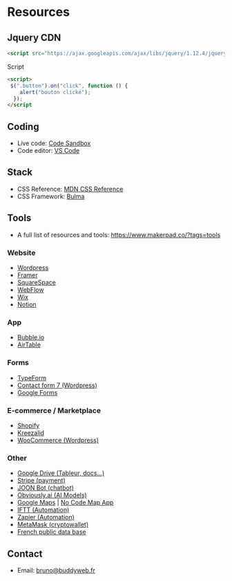 # Resources

## Jquery CDN

```html
<script src="https://ajax.googleapis.com/ajax/libs/jquery/1.12.4/jquery.min.js"></script>
```

Script
```html
<script>
 $(".button").on("click", function () {
    alert("bouton clické");
  });
</script
```

## Coding

- Live code: [Code Sandbox](https://codesandbox.io/)
- Code editor: [VS Code](https://code.visualstudio.com/)

## Stack

- CSS Reference: [MDN CSS Reference](https://developer.mozilla.org/fr/docs/Web/CSS/Reference)
- CSS Framework: [Bulma](https://bulma.io/)

## Tools

- A full list of resources and tools: https://www.makerpad.co/?tags=tools

### Website

- [Wordpress](https://wordpress.com/)
- [Framer](https://www.framer.com/)
- [SquareSpace](https://fr.squarespace.com/)
- [WebFlow](https://webflow.com/)
- [Wix](https://www.wix.com/)
- [Notion](https://www.notion.so/fr-fr)

### App

- [Bubble.io](https://bubble.io/)
- [AirTable](https://airtable.com/)

### Forms

- [TypeForm](https://www.typeform.com/)
- [Contact form 7 (Wordpress)](https://fr.wordpress.org/plugins/contact-form-7/)
- [Google Forms](https://www.google.fr/intl/fr/forms/about/)

### E-commerce / Marketplace

- [Shopify](https://www.shopify.fr/)
- [Kreezalid](https://www.kreezalid.com/fr)
- [WooCommerce (Wordpress)](https://woocommerce.com/)

### Other

- [Google Drive (Tableur, docs...)](https://drive.google.com/)
- [Stripe (payment)](https://stripe.com/en-fr/payments/payment-links)
- [JOON Bot (chatbot)](https://joonbot.com/)
- [Obviously.ai (AI Models)](https://www.obviously.ai/)
- [Google Maps](https://www.google.com/maps/about/mymaps/) | [No Code Map App](https://www.nocodemapapp.com/)
- [IFTT (Automation)](https://ifttt.com/)
- [Zapier (Automation)](https://zapier.com/)
- [MetaMask (cryptowallet)](https://metamask.io/)
- [French public data base](https://www.etalab.gouv.fr/)

## Contact

- Email: bruno@buddyweb.fr
